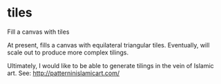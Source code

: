 # tiles
Fill a canvas with tiles

At present, fills a canvas with equilateral triangular tiles. Eventually, will scale out to produce more complex tilings.

Ultimately, I would like to be able to generate tilings in the vein of Islamic art. See: http://patterninislamicart.com/
